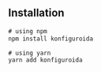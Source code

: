 ## Installation

```js
# using npm
npm install konfiguroida

# using yarn
yarn add konfiguroida
```
